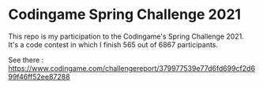# Codingame Spring Challenge 2021

This repo is my participation to the Codingame's Spring Challenge 2021. \
It's a code contest in which I finish 565 out of 6867 participants.

See there : https://www.codingame.com/challengereport/379977539e77d6fd699cf2d699f46ff52ee87288